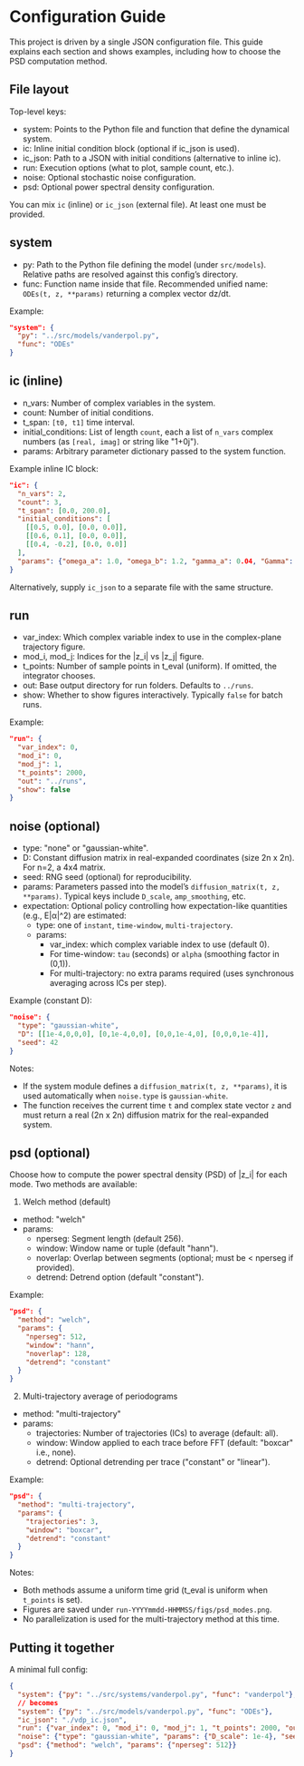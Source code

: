 # Configuration Guide

This project is driven by a single JSON configuration file. This guide explains each section and shows examples, including how to choose the PSD computation method.

## File layout

Top-level keys:
- system: Points to the Python file and function that define the dynamical system.
- ic: Inline initial condition block (optional if ic_json is used).
- ic_json: Path to a JSON with initial conditions (alternative to inline ic).
- run: Execution options (what to plot, sample count, etc.).
- noise: Optional stochastic noise configuration.
- psd: Optional power spectral density configuration.

You can mix `ic` (inline) or `ic_json` (external file). At least one must be provided.

## system

- py: Path to the Python file defining the model (under `src/models`). Relative paths are resolved against this config’s directory.
- func: Function name inside that file. Recommended unified name: `ODEs(t, z, **params)` returning a complex vector dz/dt.

Example:
```json
"system": {
  "py": "../src/models/vanderpol.py",
  "func": "ODEs"
}
```

## ic (inline)

- n_vars: Number of complex variables in the system.
- count: Number of initial conditions.
- t_span: `[t0, t1]` time interval.
- initial_conditions: List of length `count`, each a list of `n_vars` complex numbers (as `[real, imag]` or string like "1+0j").
- params: Arbitrary parameter dictionary passed to the system function.

Example inline IC block:
```json
"ic": {
  "n_vars": 2,
  "count": 3,
  "t_span": [0.0, 200.0],
  "initial_conditions": [
    [[0.5, 0.0], [0.0, 0.0]],
    [[0.6, 0.1], [0.0, 0.0]],
    [[0.4, -0.2], [0.0, 0.0]]
  ],
  "params": {"omega_a": 1.0, "omega_b": 1.2, "gamma_a": 0.04, "Gamma": 0.1, "gamma_b": 0.1, "g": 0.4}
}
```

Alternatively, supply `ic_json` to a separate file with the same structure.

## run

- var_index: Which complex variable index to use in the complex-plane trajectory figure.
- mod_i, mod_j: Indices for the |z_i| vs |z_j| figure.
- t_points: Number of sample points in t_eval (uniform). If omitted, the integrator chooses.
- out: Base output directory for run folders. Defaults to `../runs`.
- show: Whether to show figures interactively. Typically `false` for batch runs.

Example:
```json
"run": {
  "var_index": 0,
  "mod_i": 0,
  "mod_j": 1,
  "t_points": 2000,
  "out": "../runs",
  "show": false
}
```

## noise (optional)

- type: "none" or "gaussian-white".
- D: Constant diffusion matrix in real-expanded coordinates (size 2n x 2n). For n=2, a 4x4 matrix.
- seed: RNG seed (optional) for reproducibility.
- params: Parameters passed into the model’s `diffusion_matrix(t, z, **params)`. Typical keys include `D_scale`, `amp_smoothing`, etc.
- expectation: Optional policy controlling how expectation-like quantities (e.g., E|α|^2) are estimated:
  - type: one of `instant`, `time-window`, `multi-trajectory`.
  - params:
    - var_index: which complex variable index to use (default 0).
    - For time-window: `tau` (seconds) or `alpha` (smoothing factor in (0,1)).
    - For multi-trajectory: no extra params required (uses synchronous averaging across ICs per step).

Example (constant D):
```json
"noise": {
  "type": "gaussian-white",
  "D": [[1e-4,0,0,0], [0,1e-4,0,0], [0,0,1e-4,0], [0,0,0,1e-4]],
  "seed": 42
}
```

Notes:
- If the system module defines a `diffusion_matrix(t, z, **params)`, it is used automatically when `noise.type` is `gaussian-white`.
- The function receives the current time `t` and complex state vector `z` and must return a real (2n x 2n) diffusion matrix for the real-expanded system.

## psd (optional)

Choose how to compute the power spectral density (PSD) of |z_i| for each mode. Two methods are available:

1) Welch method (default)
- method: "welch"
- params:
  - nperseg: Segment length (default 256).
  - window: Window name or tuple (default "hann").
  - noverlap: Overlap between segments (optional; must be < nperseg if provided).
  - detrend: Detrend option (default "constant").

Example:
```json
"psd": {
  "method": "welch",
  "params": {
    "nperseg": 512,
    "window": "hann",
    "noverlap": 128,
    "detrend": "constant"
  }
}
```

2) Multi-trajectory average of periodograms
- method: "multi-trajectory"
- params:
  - trajectories: Number of trajectories (ICs) to average (default: all).
  - window: Window applied to each trace before FFT (default: "boxcar" i.e., none).
  - detrend: Optional detrending per trace ("constant" or "linear").

Example:
```json
"psd": {
  "method": "multi-trajectory",
  "params": {
    "trajectories": 3,
    "window": "boxcar",
    "detrend": "constant"
  }
}
```

Notes:
- Both methods assume a uniform time grid (t_eval is uniform when `t_points` is set).
- Figures are saved under `run-YYYYmmdd-HHMMSS/figs/psd_modes.png`.
- No parallelization is used for the multi-trajectory method at this time.

## Putting it together

A minimal full config:
```json
{
  "system": {"py": "../src/systems/vanderpol.py", "func": "vanderpol"},
  // becomes
  "system": {"py": "../src/models/vanderpol.py", "func": "ODEs"},
  "ic_json": "./vdp_ic.json",
  "run": {"var_index": 0, "mod_i": 0, "mod_j": 1, "t_points": 2000, "out": "../runs", "show": false},
  "noise": {"type": "gaussian-white", "params": {"D_scale": 1e-4}, "seed": 42},
  "psd": {"method": "welch", "params": {"nperseg": 512}}
}
```